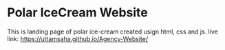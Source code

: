 # Polar IceCream Website
This is landing page of polar ice-cream created usign html, css and js.
live link: https://uttamsaha.github.io/Agency-Website/
